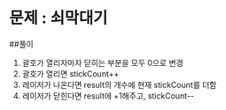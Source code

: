 # 문제 : 쇠막대기

##풀이
1. 괄호가 열리자마자 닫히는 부분을 모두 0으로 변경
2. 괄호가 열리면 stickCount++
3. 레이저가 나온다면 result의 개수에 현재 stickCount를 더함
4. 레이저가 닫힌다면 result에 +1해주고, stickCount-- 